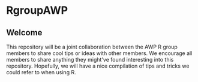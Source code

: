 # RgroupAWP

## Welcome
This repository will be a joint collaboration between the AWP R group members to share cool tips or ideas with other members. We encourage all members to share anything they might've found interesting into this repository. Hopefully, we will have a nice compilation of tips and tricks we could refer to when using R.
